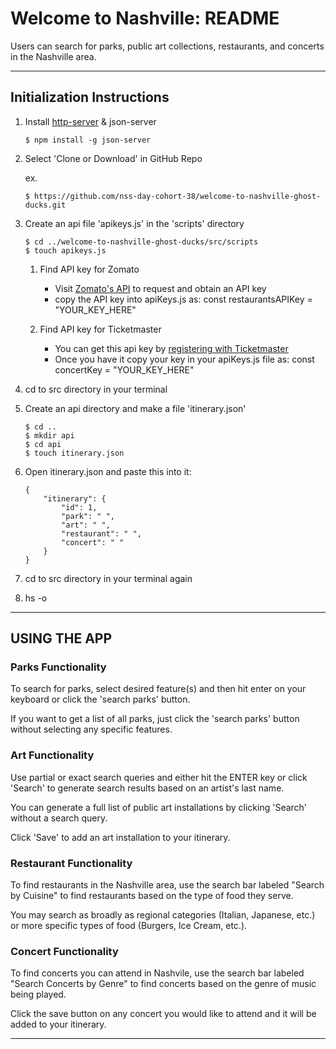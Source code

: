 # Welcome to Nashville: README

Users can search for parks, public art collections, restaurants, and concerts in the Nashville area.

***

## Initialization Instructions
1. Install [http-server](https://www.npmjs.com/package/http-server) & json-server
    ```shell session
    $ npm install -g json-server
    ```
    
2. Select 'Clone or Download' in GitHub Repo
    
    ex.
     ```shell session
    $ https://github.com/nss-day-cohort-38/welcome-to-nashville-ghost-ducks.git

     ```
3. Create an api file 'apikeys.js' in the 'scripts' directory
    ```shell session  
    $ cd ../welcome-to-nashville-ghost-ducks/src/scripts
    $ touch apikeys.js
    ```
    1. Find API key for Zomato
        * Visit [Zomato's API](developers.zomato.com/api) to request and obtain an API key
        * copy the API key into apiKeys.js as: const restaurantsAPIKey = "YOUR_KEY_HERE"

    2. Find API key for Ticketmaster
        * You can get this api key by [registering with Ticketmaster](https://developer-acct.ticketmaster.com/user/register)
        * Once you have it copy your key in your apiKeys.js file as: const concertKey = "YOUR_KEY_HERE"

4. cd to src directory in your terminal
5. Create an api directory and make a file 'itinerary.json'
    ```shell session
    $ cd ..
    $ mkdir api
    $ cd api
    $ touch itinerary.json
    ```

6. Open itinerary.json and paste this into it:
    ```shell session
    {
        "itinerary": {
            "id": 1,
            "park": " ",
            "art": " ",
            "restaurant": " ",
            "concert": " "
        }
    }
    ```

7. cd to src directory in your terminal again    
8. hs -o
***
## USING THE APP

### Parks Functionality

To search for parks, select desired feature(s) and then hit enter on your keyboard or click the 'search parks' button. 

If you want to get a list of all parks, just click the 'search parks' button without selecting any specific features.

### Art Functionality

Use partial or exact search queries and either hit the ENTER key or click 'Search' to generate search results based on an artist's last name.

You can generate a full list of public art installations by clicking 'Search' without a search query.

Click 'Save' to add an art installation to your itinerary.

### Restaurant Functionality

To find restaurants in the Nashville area, use the search bar labeled "Search by Cuisine" to find restaurants based on the type of food they serve. 

You may search as broadly as regional categories (Italian, Japanese, etc.) or more specific types of food (Burgers, Ice Cream, etc.).

### Concert Functionality

To find concerts you can attend in Nashvile, use the search bar labeled "Search Concerts by Genre" to find concerts based on the genre of music being played.

Click the save button on any concert you would like to attend and it will be added to your itinerary.

*****



